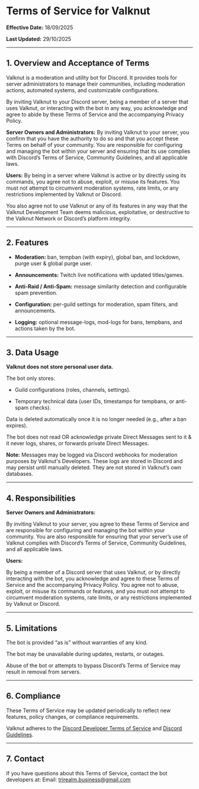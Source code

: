 # Terms of Service for Valknut
**Effective Date:** 18/09/2025

**Last Updated:** 29/10/2025

---
## 1. Overview and Acceptance of Terms

Valknut is a moderation and utility bot for Discord. It provides tools for server administrators to manage their communities, including moderation actions, automated systems, and customizable configurations.

By inviting Valknut to your Discord server, being a member of a server that uses Valknut, or interacting with the bot in any way, you acknowledge and agree to abide by these Terms of Service and the accompanying Privacy Policy.

**Server Owners and Administrators:** By inviting Valknut to your server, you confirm that you have the authority to do so and that you accept these Terms on behalf of your community. You are responsible for configuring and managing the bot within your server and ensuring that its use complies with Discord’s Terms of Service, Community Guidelines, and all applicable laws.

**Users:** By being in a server where Valknut is active or by directly using its commands, you agree not to abuse, exploit, or misuse its features. You must not attempt to circumvent moderation systems, rate limits, or any restrictions implemented by Valknut or Discord.

You also agree not to use Valknut or any of its features in any way that the Valknut Development Team deems malicious, exploitative, or destructive to the Valknut Network or Discord’s platform integrity.

---
## 2. Features

- **Moderation:** ban, tempban (with expiry), global ban, and lockdown, purge user & global purge user.

- **Announcements:** Twitch live notifications with updated titles/games.

- **Anti-Raid / Anti-Spam:** message similarity detection and configurable spam prevention.

- **Configuration:** per-guild settings for moderation, spam filters, and announcements.

- **Logging:** optional message-logs, mod-logs for bans, tempbans, and actions taken by the bot.

---
## 3. Data Usage

**Valknut does not store personal user data.**

The bot only stores:

- Guild configurations (roles, channels, settings).

- Temporary technical data (user IDs, timestamps for tempbans, or anti-spam checks).

Data is deleted automatically once it is no longer needed (e.g., after a ban expires).

The bot does not read OR acknowledge private Direct Messages sent to it & it never logs, shares, or forwards private Direct Messages.

**Note:** Messages may be logged via Discord webhooks for moderation purposes by Valknut's Developers. These logs are stored in Discord and may persist until manually deleted. They are not stored in Valknut’s own databases.

---
## 4. Responsibilities

**Server Owners and Administrators:**

By inviting Valknut to your server, you agree to these Terms of Service and are responsible for configuring and managing the bot within your community. You are also responsible for ensuring that your server’s use of Valknut complies with Discord’s Terms of Service, Community Guidelines, and all applicable laws.

**Users:**

By being a member of a Discord server that uses Valknut, or by directly interacting with the bot, you acknowledge and agree to these Terms of Service and the accompanying Privacy Policy. You agree not to abuse, exploit, or misuse its commands or features, and you must not attempt to circumvent moderation systems, rate limits, or any restrictions implemented by Valknut or Discord.

---
## 5. Limitations

The bot is provided “as is” without warranties of any kind.

The bot may be unavailable during updates, restarts, or outages.

Abuse of the bot or attempts to bypass Discord’s Terms of Service may result in removal from servers.

---
## 6. Compliance

These Terms of Service may be updated periodically to reflect new features, policy changes, or compliance requirements.

Valknut adheres to the [Discord Developer Terms of Service](https://support-dev.discord.com/hc/en-us/articles/8562894815383-Discord-Developer-Terms-of-Service) and [Discord Guidelines](https://discord.com/guidelines).

---
## 7. Contact

If you have questions about this Terms of Service, contact the bot developers at:
Email: trirealm.business@gmail.com
